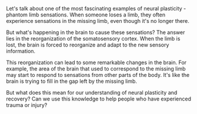 Let's talk about one of the most fascinating examples of neural plasticity - phantom limb sensations. When someone loses a limb, they often experience sensations in the missing limb, even though it's no longer there.

But what's happening in the brain to cause these sensations? The answer lies in the reorganization of the somatosensory cortex. When the limb is lost, the brain is forced to reorganize and adapt to the new sensory information.

This reorganization can lead to some remarkable changes in the brain. For example, the area of the brain that used to correspond to the missing limb may start to respond to sensations from other parts of the body. It's like the brain is trying to fill in the gap left by the missing limb.

But what does this mean for our understanding of neural plasticity and recovery? Can we use this knowledge to help people who have experienced trauma or injury?
